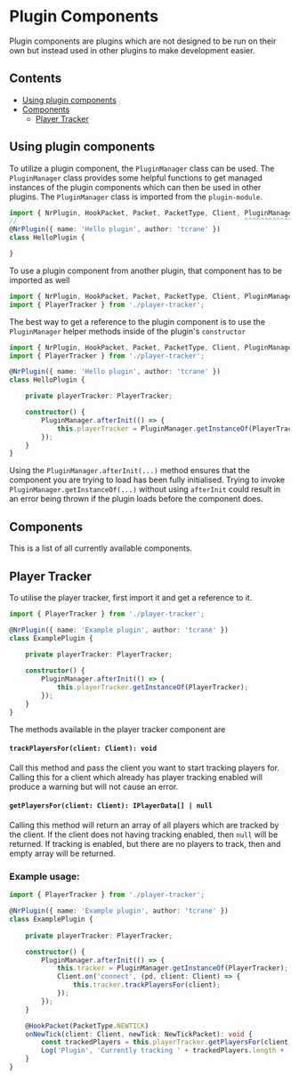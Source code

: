# Plugin Components
Plugin components are plugins which are not designed to be run on their own but instead used in other plugins to make development easier.

## Contents
 + [Using plugin components](#using-plugin-components)
 + [Components](#components)
    + [Player Tracker](#player-tracker)

## Using plugin components
To utilize a plugin component, the `PluginManager` class can be used. The `PluginManager` class provides some helpful functions to get managed instances of the plugin components which can then be used in other plugins. The `PluginManager` class is imported from the `plugin-module`.
```typescript
import { NrPlugin, HookPacket, Packet, PacketType, Client, PluginManager } from './../core/plugin-module';
//                                                         ^^^^^^^^^^^^^
@NrPlugin({ name: 'Hello plugin', author: 'tcrane' })
class HelloPlugin {

}
```
To use a plugin component from another plugin, that component has to be imported as well
```typescript
import { NrPlugin, HookPacket, Packet, PacketType, Client, PluginManager } from './../core/plugin-module';
import { PlayerTracker } from './player-tracker';
```
The best way to get a reference to the plugin component is to use the `PluginManager` helper methods inside of the plugin's `constructor`

```typescript
import { NrPlugin, HookPacket, Packet, PacketType, Client, PluginManager } from './../core/plugin-module';
import { PlayerTracker } from './player-tracker';

@NrPlugin({ name: 'Hello plugin', author: 'tcrane' })
class HelloPlugin {

    private playerTracker: PlayerTracker;

    constructor() {
        PluginManager.afterInit(() => {
            this.playerTracker = PluginManager.getInstanceOf(PlayerTracker);
        });
    }
}
```
Using the `PluginManager.afterInit(...)` method ensures that the component you are trying to load has been fully initialised. Trying to invoke `PluginManager.getInstanceOf(...)` without using `afterInit` could result in an error being thrown if the plugin loads before the component does.

## Components
This is a list of all currently available components.

## Player Tracker
To utilise the player tracker, first import it and get a reference to it.
```typescript
import { PlayerTracker } from './player-tracker';

@NrPlugin({ name: 'Example plugin', author: 'tcrane' })
class ExamplePlugin {
    
    private playerTracker: PlayerTracker;

    constructor() {
        PluginManager.afterInit(() => {
            this.playerTracker.getInstanceOf(PlayerTracker);
        });
    }
}
```
The methods available in the player tracker component are
#### `trackPlayersFor(client: Client): void`
Call this method and pass the client you want to start tracking players for. Calling this for a client which already has player tracking enabled will produce a warning but will not cause an error.

#### `getPlayersFor(client: Client): IPlayerData[] | null`
Calling this method will return an array of all players which are tracked by the client. If the client does not having tracking enabled, then `null` will be returned. If tracking is enabled, but there are no players to track, then and empty array will be returned.
### Example usage:

```typescript
import { PlayerTracker } from './player-tracker';

@NrPlugin({ name: 'Example plugin', author: 'tcrane' })
class ExamplePlugin {
    
    private playerTracker: PlayerTracker;

    constructor() {
        PluginManager.afterInit(() => {
            this.tracker = PluginManager.getInstanceOf(PlayerTracker);
            Client.on('connect', (pd, client: Client) => {
                this.tracker.trackPlayersFor(client);
            });
        });
    }

    @HookPacket(PacketType.NEWTICK)
    onNewTick(client: Client, newTick: NewTickPacket): void {
        const trackedPlayers = this.playerTracker.getPlayersFor(client);
        Log('Plugin', 'Currently tracking ' + trackedPlayers.length + ' players.');
    }
}
```
